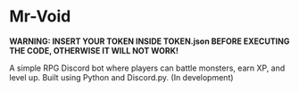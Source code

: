# Mr-Void
**WARNING: INSERT YOUR TOKEN INSIDE TOKEN.json BEFORE EXECUTING THE CODE, OTHERWISE IT WILL NOT WORK!**

A simple RPG Discord bot where players can battle monsters, earn XP, and level up. Built using Python and Discord.py. (In development)
